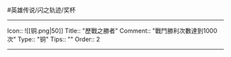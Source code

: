 #英雄传说/闪之轨迹/奖杯 

---

Icon:: ![[铜.png|50]]
Title:: "歷戰之勝者"
Comment:: "戰鬥勝利次數達到1000次"
Type:: "铜"
Tips:: ""
Order:: 2

---